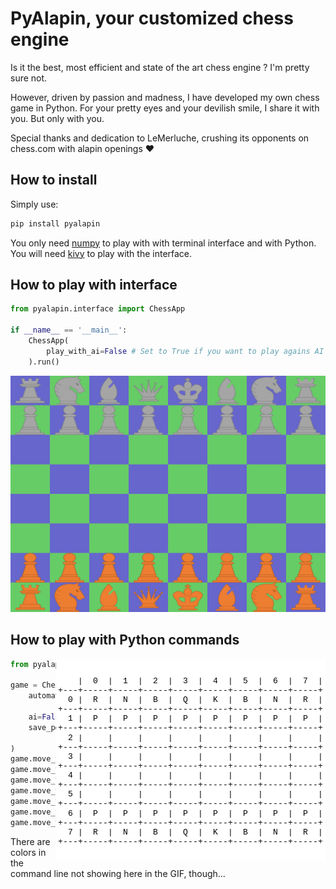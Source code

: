 # PyAlapin, your customized chess engine
Is it the best, most efficient and state of the art chess engine ? I'm pretty sure not.

However, driven by passion and madness, I have developed my own chess game in Python.
For your pretty eyes and your devilish smile, I share it with you. But only with you.

Special thanks and dedication to LeMerluche, crushing its opponents on chess.com with alapin openings ❤️

## How to install
Simply use:
```bash
pip install pyalapin
```
You only need [numpy](https://numpy.org/) to play with with terminal interface and with Python.
You will need [kivy](https://kivy.org/) to play with the interface.

## How to play with interface
```python
from pyalapin.interface import ChessApp

if __name__ == '__main__':
    ChessApp(
        play_with_ai=False # Set to True if you want to play agains AI
    ).run()

```

![](docs/scholars_mate_interface.gif)

## How to play with Python commands

<img align="right" src="docs/scholars_mate_command.gif">

```python
from pyalapin.engine import ChessGame

game = ChessGame(
    automatic_draw=True, # Set to True if you want
                         # to have each turn drawn in terminal
    ai=False, # set to True if you want to play agains AI
    save_pgn=False # set to True if you want to
                   # save moves as PGN
)
game.move_from_coordinates(game.player1, 1, 4, 3, 4)
game.move_from_coordinates(game.player2, 6, 4, 4, 4)
game.move_from_coordinates(game.player1, 0, 5, 3, 2)
game.move_from_coordinates(game.player2, 6, 3, 5, 4)
game.move_from_coordinates(game.player1, 0, 3, 2, 5)
game.move_from_coordinates(game.player2, 6, 2, 4, 2)
game.move_from_coordinates(game.player2, 2, 5, 6, 5)
```
There are colors in the command line not showing here in the GIF, though...
